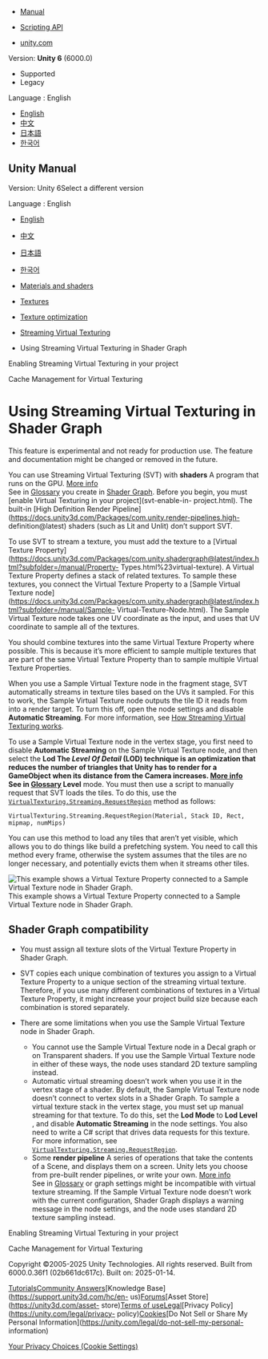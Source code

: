 [](https://docs.unity3d.com)

  * [Manual](../Manual/index.html)
  * [Scripting API](../ScriptReference/index.html)

  * [unity.com](https://unity.com/)

Version: **Unity 6** (6000.0)

  * Supported
  * Legacy

Language : English

  * [English](/Manual/svt-use-in-shader-graph.html)
  * [中文](/cn/current/Manual/svt-use-in-shader-graph.html)
  * [日本語](/ja/current/Manual/svt-use-in-shader-graph.html)
  * [한국어](/kr/current/Manual/svt-use-in-shader-graph.html)

[](https://docs.unity3d.com)

## Unity Manual

Version: Unity 6Select a different version

Language : English

  * [English](/Manual/svt-use-in-shader-graph.html)
  * [中文](/cn/current/Manual/svt-use-in-shader-graph.html)
  * [日本語](/ja/current/Manual/svt-use-in-shader-graph.html)
  * [한국어](/kr/current/Manual/svt-use-in-shader-graph.html)

  * [Materials and shaders](materials-and-shaders.html)
  * [Textures](Textures-landing.html)
  * [Texture optimization](TextureLoading.html)
  * [Streaming Virtual Texturing](svt-streaming-virtual-texturing.html)
  * Using Streaming Virtual Texturing in Shader Graph

[](svt-enable-in-project.html)

Enabling Streaming Virtual Texturing in your project

[](svt-cache-management.html)

Cache Management for Virtual Texturing

# Using Streaming Virtual Texturing in Shader Graph

This feature is experimental and not ready for production use. The feature and
documentation might be changed or removed in the future.

You can use Streaming Virtual Texturing (SVT) with **shaders** A program that
runs on the GPU. [More info](Shaders.html)  
See in [Glossary](Glossary.html#Shader) you create in [Shader
Graph](https://docs.unity3d.com/Packages/com.unity.shadergraph@latest). Before
you begin, you must [enable Virtual Texturing in your project](svt-enable-in-
project.html). The built-in [High Definition Render
Pipeline](https://docs.unity3d.com/Packages/com.unity.render-pipelines.high-
definition@latest) shaders (such as Lit and Unlit) don’t support SVT.

To use SVT to stream a texture, you must add the texture to a [Virtual Texture
Property](https://docs.unity3d.com/Packages/com.unity.shadergraph@latest/index.html?subfolder=/manual/Property-
Types.html%23virtual-texture). A Virtual Texture Property defines a stack of
related textures. To sample these textures, you connect the Virtual Texture
Property to a [Sample Virtual Texture
node](https://docs.unity3d.com/Packages/com.unity.shadergraph@latest/index.html?subfolder=/manual/Sample-
Virtual-Texture-Node.html). The Sample Virtual Texture node takes one UV
coordinate as the input, and uses that UV coordinate to sample all of the
textures.

You should combine textures into the same Virtual Texture Property where
possible. This is because it’s more efficient to sample multiple textures that
are part of the same Virtual Texture Property than to sample multiple Virtual
Texture Properties.

When you use a Sample Virtual Texture node in the fragment stage, SVT
automatically streams in texture tiles based on the UVs it sampled. For this
to work, the Sample Virtual Texture node outputs the tile ID it reads from
into a render target. To turn this off, open the node settings and disable
**Automatic Streaming**. For more information, see [How Streaming Virtual
Texturing works](svt-how-it-works.html).

To use a Sample Virtual Texture node in the vertex stage, you first need to
disable **Automatic Streaming** on the Sample Virtual Texture node, and then
select the ****Lod** The _Level Of Detail_ (LOD) technique is an optimization
that reduces the number of triangles that Unity has to render for a GameObject
when its distance from the Camera increases. [More info](LevelOfDetail.html)  
See in [Glossary](Glossary.html#LOD) Level** mode. You must then use a script
to manually request that SVT loads the tiles. To do this, use the
[`VirtualTexturing.Streaming.RequestRegion`](../ScriptReference/Rendering.VirtualTexturing.Streaming.RequestRegion.html)
method as follows:

    
    
    VirtualTexturing.Streaming.RequestRegion(Material, Stack ID, Rect, mipmap, numMips)
    

You can use this method to load any tiles that aren’t yet visible, which
allows you to do things like build a prefetching system. You need to call this
method every frame, otherwise the system assumes that the tiles are no longer
necessary, and potentially evicts them when it streams other tiles.

![This example shows a Virtual Texture Property connected to a Sample Virtual
Texture node in Shader Graph.](../uploads/Main/svt-use-in-shader-graph01.png)
This example shows a Virtual Texture Property connected to a Sample Virtual
Texture node in Shader Graph.

## Shader Graph compatibility

  * You must assign all texture slots of the Virtual Texture Property in Shader Graph.

  * SVT copies each unique combination of textures you assign to a Virtual Texture Property to a unique section of the streaming virtual texture. Therefore, if you use many different combinations of textures in a Virtual Texture Property, it might increase your project build size because each combination is stored separately.

  * There are some limitations when you use the Sample Virtual Texture node in Shader Graph.

    * You cannot use the Sample Virtual Texture node in a Decal graph or on Transparent shaders. If you use the Sample Virtual Texture node in either of these ways, the node uses standard 2D texture sampling instead.
    * Automatic virtual streaming doesn’t work when you use it in the vertex stage of a shader. By default, the Sample Virtual Texture node doesn’t connect to vertex slots in a Shader Graph. To sample a virtual texture stack in the vertex stage, you must set up manual streaming for that texture. To do this, set the **Lod Mode** to **Lod Level** , and disable **Automatic Streaming** in the node settings. You also need to write a C# script that drives data requests for this texture. For more information, see [`VirtualTexturing.Streaming.RequestRegion`](../ScriptReference/Rendering.VirtualTexturing.Streaming.RequestRegion.html).
    * Some **render pipeline** A series of operations that take the contents of a Scene, and displays them on a screen. Unity lets you choose from pre-built render pipelines, or write your own. [More info](render-pipelines.html)  
See in [Glossary](Glossary.html#Renderpipeline) or graph settings might be
incompatible with virtual texture streaming. If the Sample Virtual Texture
node doesn’t work with the current configuration, Shader Graph displays a
warning message in the node settings, and the node uses standard 2D texture
sampling instead.

[](svt-enable-in-project.html)

Enabling Streaming Virtual Texturing in your project

[](svt-cache-management.html)

Cache Management for Virtual Texturing

Copyright ©2005-2025 Unity Technologies. All rights reserved. Built from
6000.0.36f1 (02b661dc617c). Built on: 2025-01-14.

[Tutorials](https://learn.unity.com/)[Community
Answers](https://answers.unity3d.com)[Knowledge
Base](https://support.unity3d.com/hc/en-
us)[Forums](https://forum.unity3d.com)[Asset Store](https://unity3d.com/asset-
store)[Terms of
use](https://docs.unity3d.com/Manual/TermsOfUse.html)[Legal](https://unity.com/legal)[Privacy
Policy](https://unity.com/legal/privacy-
policy)[Cookies](https://unity.com/legal/cookie-policy)[Do Not Sell or Share
My Personal Information](https://unity.com/legal/do-not-sell-my-personal-
information)

[Your Privacy Choices (Cookie Settings)](javascript:void\(0\);)

